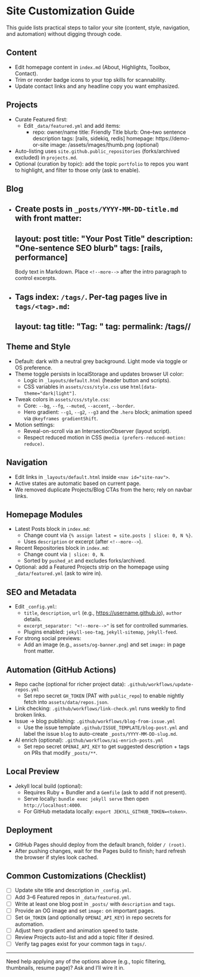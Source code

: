 # Site Customization Guide

This guide lists practical steps to tailor your site (content, style, navigation, and automation) without digging through code.

## Content
- Edit homepage content in `index.md` (About, Highlights, Toolbox, Contact).
- Trim or reorder badge icons to your top skills for scannability.
- Update contact links and any headline copy you want emphasized.

## Projects
- Curate Featured first:
  - Edit `_data/featured.yml` and add items:
    - repo: owner/name
      title: Friendly Title
      blurb: One–two sentence description
      tags: [rails, sidekiq, redis]
      homepage: https://demo-or-site
      image: /assets/images/thumb.png (optional)
- Auto-listing uses `site.github.public_repositories` (forks/archived excluded) in `projects.md`.
- Optional (curation by topic): add the topic `portfolio` to repos you want to highlight, and filter to those only (ask to enable).

## Blog
- Create posts in `_posts/YYYY-MM-DD-title.md` with front matter:
  ---
  layout: post
  title: "Your Post Title"
  description: "One-sentence SEO blurb"
  tags: [rails, performance]
  ---
  Body text in Markdown. Place `<!--more-->` after the intro paragraph to control excerpts.
- Tags index: `/tags/`. Per-tag pages live in `tags/<tag>.md`:
  ---
  layout: tag
  title: "Tag: <tag>"
  tag: <tag>
  permalink: /tags/<tag>/
  ---

## Theme and Style
- Default: dark with a neutral grey background. Light mode via toggle or OS preference.
- Theme toggle persists in localStorage and updates browser UI color:
  - Logic in `_layouts/default.html` (header button and scripts).
  - CSS variables in `assets/css/style.css` use `html[data-theme="dark|light"]`.
- Tweak colors in `assets/css/style.css`:
  - Core: `--bg`, `--fg`, `--muted`, `--accent`, `--border`.
  - Hero gradient: `--g1`, `--g2`, `--g3` and the `.hero` block; animation speed via `@keyframes gradientShift`.
- Motion settings:
  - Reveal-on-scroll via an IntersectionObserver (layout script).
  - Respect reduced motion in CSS `@media (prefers-reduced-motion: reduce)`.

## Navigation
- Edit links in `_layouts/default.html` inside `<nav id="site-nav">`.
- Active states are automatic based on current page.
- We removed duplicate Projects/Blog CTAs from the hero; rely on navbar links.

## Homepage Modules
- Latest Posts block in `index.md`:
  - Change count via `{% assign latest = site.posts | slice: 0, N %}`.
  - Uses `description` or excerpt (after `<!--more-->`).
- Recent Repositories block in `index.md`:
  - Change count via `| slice: 0, N`.
  - Sorted by `pushed_at` and excludes forks/archived.
- Optional: add a Featured Projects strip on the homepage using `_data/featured.yml` (ask to wire in).

## SEO and Metadata
- Edit `_config.yml`:
  - `title`, `description`, `url` (e.g., https://username.github.io), `author` details.
  - `excerpt_separator: "<!--more-->"` is set for controlled summaries.
  - Plugins enabled: `jekyll-seo-tag`, `jekyll-sitemap`, `jekyll-feed`.
- For strong social previews:
  - Add an image (e.g., `assets/og-banner.png`) and set `image:` in page front matter.

## Automation (GitHub Actions)
- Repo cache (optional for richer project data): `.github/workflows/update-repos.yml`
  - Set repo secret `GH_TOKEN` (PAT with `public_repo`) to enable nightly fetch into `assets/data/repos.json`.
- Link checking: `.github/workflows/link-check.yml` runs weekly to find broken links.
- Issue → blog publishing: `.github/workflows/blog-from-issue.yml`
  - Use the issue template `.github/ISSUE_TEMPLATE/blog-post.yml` and label the issue `blog` to auto-create `_posts/YYYY-MM-DD-slug.md`.
- AI enrich (optional): `.github/workflows/ai-enrich-posts.yml`
  - Set repo secret `OPENAI_API_KEY` to get suggested description + tags on PRs that modify `_posts/**`.

## Local Preview
- Jekyll local build (optional):
  - Requires Ruby + Bundler and a `Gemfile` (ask to add if not present).
  - Serve locally: `bundle exec jekyll serve` then open `http://localhost:4000`.
  - For GitHub metadata locally: `export JEKYLL_GITHUB_TOKEN=<token>`.

## Deployment
- GitHub Pages should deploy from the default branch, folder `/ (root)`.
- After pushing changes, wait for the Pages build to finish; hard refresh the browser if styles look cached.

## Common Customizations (Checklist)
- [ ] Update site title and description in `_config.yml`.
- [ ] Add 3–6 Featured repos in `_data/featured.yml`.
- [ ] Write at least one blog post in `_posts/` with `description` and `tags`.
- [ ] Provide an OG image and set `image:` on important pages.
- [ ] Set `GH_TOKEN` (and optionally `OPENAI_API_KEY`) in repo secrets for automation.
- [ ] Adjust hero gradient and animation speed to taste.
- [ ] Review Projects auto-list and add a topic filter if desired.
- [ ] Verify tag pages exist for your common tags in `tags/`.

---

Need help applying any of the options above (e.g., topic filtering, thumbnails, resume page)? Ask and I’ll wire it in.
